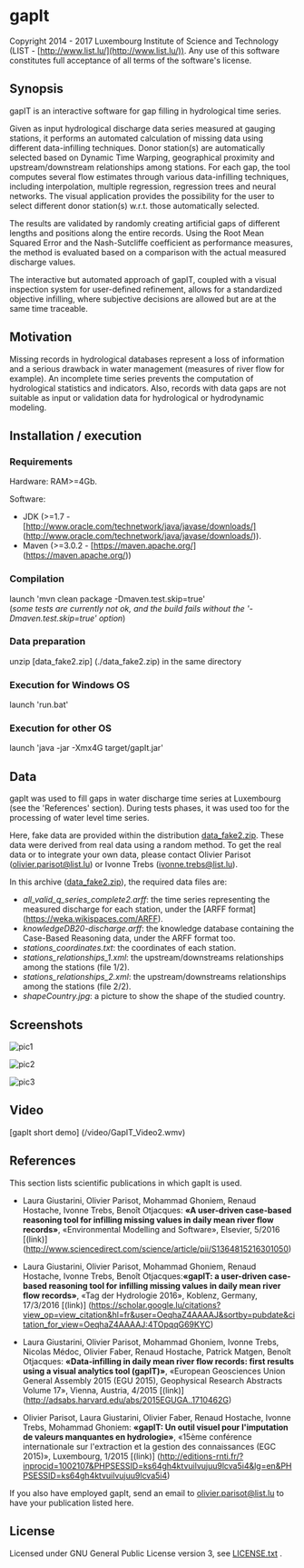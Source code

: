 # gapIt

Copyright 2014 - 2017 Luxembourg Institute of Science and Technology (LIST - [http://www.list.lu/](http://www.list.lu/)). Any use of this software constitutes full acceptance of all terms of the software's license.


## Synopsis

gapIT is an interactive software for gap filling in hydrological time series.

Given as input hydrological discharge data series measured at gauging stations, it performs an automated calculation of missing data using different data-infilling techniques. Donor station(s) are automatically selected based on Dynamic Time Warping, geographical proximity and upstream/downstream relationships among stations. For each gap, the tool computes several flow estimates through various data-infilling techniques, including interpolation, multiple regression, regression trees and neural networks. The visual application provides the possibility for the user to select different donor station(s) w.r.t. those automatically selected.

The results are validated by randomly creating artificial gaps of different lengths and positions along the entire records. Using the Root Mean Squared Error and the Nash-Sutcliffe coefficient as performance measures, the method is evaluated based on a comparison with the actual measured discharge values.

The interactive but automated approach of gapIT, coupled with a visual inspection system for user-defined refinement, allows for a standardized objective infilling, where subjective decisions are allowed but are at the same time traceable.


## Motivation

Missing records in hydrological databases represent a loss of information and a serious drawback in water management (measures of river flow for example). An incomplete time series prevents the computation of hydrological statistics and indicators. Also, records with data gaps are not suitable as input or validation data for hydrological or hydrodynamic modeling.


## Installation / execution

### Requirements

Hardware: RAM>=4Gb.

Software: 
* JDK (>=1.7 - [http://www.oracle.com/technetwork/java/javase/downloads/] (http://www.oracle.com/technetwork/java/javase/downloads/)).
* Maven (>=3.0.2 - [https://maven.apache.org/] (https://maven.apache.org/))

### Compilation

launch 'mvn clean package -Dmaven.test.skip=true'  
(*some tests are currently not ok, and the build fails without the '-Dmaven.test.skip=true' option*)

### Data preparation

unzip [data_fake2.zip] (./data_fake2.zip) in the same directory

### Execution for Windows OS

launch 'run.bat'

### Execution for other OS

launch 'java -jar -Xmx4G target/gapIt.jar'


## Data

gapIt was used to fill gaps in water discharge time series at Luxembourg (see the 'References' section).
During tests phases, it was used too for the processing of water level time series.

Here, fake data are provided within the distribution [data_fake2.zip](./data_fake2.zip). These data were derived from real data using a random method. To get the real data or to integrate your own data, please contact Olivier Parisot (olivier.parisot@list.lu) or Ivonne Trebs (ivonne.trebs@list.lu).

In this archive ([data_fake2.zip](./data_fake2.zip)), the required data files are:
* *all_valid_q_series_complete2.arff*: the time series representing the measured discharge for each station, under the [ARFF format] (https://weka.wikispaces.com/ARFF).
* *knowledgeDB20-discharge.arff*: the knowledge database containing the Case-Based Reasoning data, under the ARFF format too.
* *stations_coordinates.txt*: the coordinates of each station.
* *stations_relationships_1.xml*: the upstream/downstreams relationships among the stations (file 1/2).
* *stations_relationships_2.xml*: the upstream/downstreams relationships among the stations (file 2/2).
* *shapeCountry.jpg*: a picture to show the shape of the studied country.


## Screenshots

![pic1](/pictures/picture0.png)

![pic2](/pictures/picture2.png)

![pic3](/pictures/picture3.png)


## Video

[gapIt short demo] (/video/GapIT_Video2.wmv)


## References

This section lists scientific publications in which gapIt is used. 

 * Laura Giustarini, Olivier Parisot, Mohammad Ghoniem, Renaud Hostache, Ivonne Trebs, Benoît Otjacques: **«A user-driven case-based reasoning tool for infilling missing values in daily mean river flow records»**, «Environmental Modelling and Software», Elsevier, 5/2016 [(link)] (http://www.sciencedirect.com/science/article/pii/S1364815216301050)

 * Laura Giustarini, Olivier Parisot, Mohammad Ghoniem, Renaud Hostache, Ivonne Trebs, Benoît Otjacques:**«gapIT: a user-driven case-based reasoning tool for infilling missing values in daily mean river flow records»**, «Tag der Hydrologie 2016», Koblenz, Germany, 17/3/2016 [(link)] (https://scholar.google.lu/citations?view_op=view_citation&hl=fr&user=OeqhaZ4AAAAJ&sortby=pubdate&citation_for_view=OeqhaZ4AAAAJ:4TOpqqG69KYC)

 * Laura Giustarini, Olivier Parisot, Mohammad Ghoniem, Ivonne Trebs, Nicolas Médoc, Olivier Faber, Renaud Hostache, Patrick Matgen, Benoît Otjacques: **«Data-infilling in daily mean river flow records: first results using a visual analytics tool (gapIT)»**, «European Geosciences Union General Assembly 2015 (EGU 2015), Geophysical Research Abstracts Volume 17», Vienna, Austria, 4/2015 [(link)] (http://adsabs.harvard.edu/abs/2015EGUGA..1710462G)

 * Olivier Parisot, Laura Giustarini, Olivier Faber, Renaud Hostache, Ivonne Trebs, Mohammad Ghoniem: **«gapIT: Un outil visuel pour l'imputation de valeurs manquantes en hydrologie»**, «15ème conférence internationale sur l'extraction et la gestion des connaissances (EGC 2015)», Luxembourg, 1/2015 [(link)]  (http://editions-rnti.fr/?inprocid=1002107&PHPSESSID=ks64gh4ktvuilvujuu9lcva5i4&lg=en&PHPSESSID=ks64gh4ktvuilvujuu9lcva5i4)

If you also have employed gapIt, send an email to olivier.parisot@list.lu to have your publication listed here.


## License

Licensed under GNU General Public License version 3, see [LICENSE.txt](./LICENSE.txt) .
